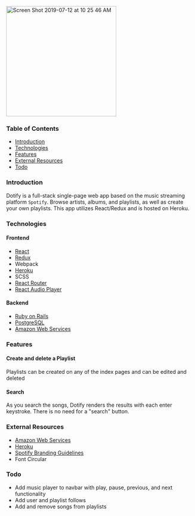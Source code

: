 <img width="295" alt="Screen Shot 2019-07-12 at 10 25 46 AM" src="https://user-images.githubusercontent.com/48187134/61147881-5f25bd00-a492-11e9-930b-99593e7558df.png">

### Table of Contents
* [Introduction](https://github.com/kavya-kumar94/Dotify#introduction)
* [Technologies](https://github.com/kavya-kumar94/Dotify#technologies)
* [Features](https://github.com/kavya-kumar94/Dotify#features)
* [External Resources](https://github.com/kavya-kumar94/Dotify#external-resources)
* [Todo](https://github.com/kavya-kumar94/Dotify#todo)

### Introduction 
Dotify is a full-stack single-page web app based on the music streaming platform `Spotify`. Browse artists, albums, and playlists, as well as create your own playlists. This app utilizes React/Redux and is hosted on Heroku.

### Technologies
#### Frontend
* [React](https://reactjs.org/)
* [Redux](https://redux.js.org/)
* Webpack
* [Heroku](https://www.heroku.com/)
* SCSS 
* [React Router](https://reacttraining.com/react-router/)
* [React Audio Player](https://www.npmjs.com/package/react-audio-player)
#### Backend
* [Ruby on Rails](https://rubyonrails.org/)
* [PostgreSQL](https://www.postgresql.org/)
* [Amazon Web Services](https://aws.amazon.com/)
### Features
#### Create and delete a Playlist
Playlists can be created on any of the index pages and can be edited and deleted

#### Search
As you search the songs, Dotify renders the results with each enter keystroke. There is no need for a "search" button.


### External Resources
* [Amazon Web Services](https://aws.amazon.com/)
* [Heroku](https://www.heroku.com/)
* [Spotify Branding Guidelines](https://developer.spotify.com/branding-guidelines/)
* Font Circular
### Todo
* Add music player to navbar with play, pause, previous, and next functionality
* Add user and playlist follows
* Add and remove songs from playlists
